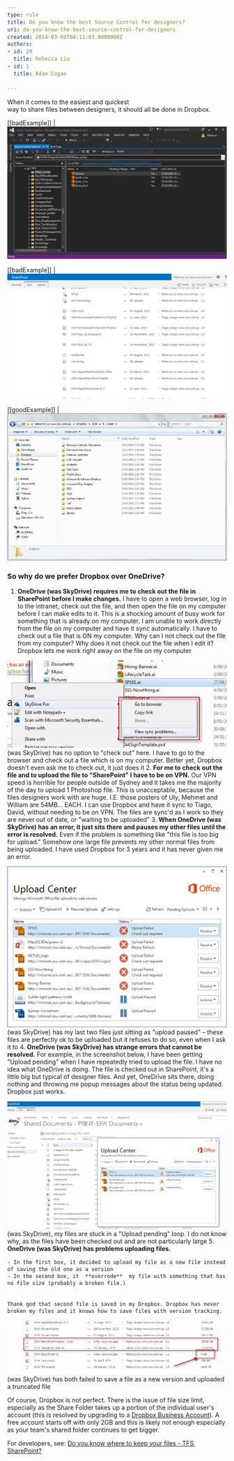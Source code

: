 ```yaml
---
type: rule
title: Do you know the best Source Control for designers?
uri: do-you-know-the-best-source-control-for-designers
created: 2014-03-03T04:11:03.0000000Z
authors:
- id: 20
  title: Rebecca Liu
- id: 1
  title: Adam Cogan

---
```


When it comes to the easiest and quickest<br>way to share files between designers, it should all be done in Dropbox.
 
[[badExample]]
| ![TFS takes too long to set up and too slow to use](Designer-Source-Control-TFS.png)
 
[[badExample]]
| ![What seemed like a great idea at the time, SharePoint and SkyDrive proved to be plagued with slow response times, upload errors and unresponsiveness](Designer-Source-Control-SkyDrive.png)
 
[[goodExample]]
| ![Dropbox... the way file sharing is meant to be](Designer-Source-Control-DropBox.png)

### So why do we prefer Dropbox over OneDrive?


1. **OneDrive (was SkyDrive) requires me to check out the file in SharePoint before I make changes.**    I have to open a web browser, log in to the intranet, check out the file, and then open the file on my computer before I can make edits to it. This is a shocking amount of busy work for something that is already on my computer. I am unable to work directly from the file on my computer and have it sync automatically. I have to check out a file that is ON my computer. Why can I not check out the file from my computer? Why does it not check out the file when I edit it?
    Dropbox lets me work right away on the file on my computer
 
![OneDrive](Designer-Source-Control-SkyDriveCheckout.png)(was SkyDrive) has no option to "check out" here. I have to go to the browser and check out a file which is on my computer. Better yet, Dropbox doesn't even ask me to check out, it just does it
2. **For me to check out the file and to upload the file to "SharePoint" I have to be on VPN.**    Our VPN speed is horrible for people outside of Sydney and it takes me the majority of the day to upload 1 Photoshop file. This is unacceptable, because the files designers work with are huge. I.E. those posters of Uly, Mehmet and William are  54MB… EACH.
    I can use Dropbox and have it sync to Tiago, David, without needing to be on VPN. The files are sync'd as I work so they are never out of date, or "waiting to be uploaded"
3. **When OneDrive (was SkyDrive) has an error, it just sits there and pauses my other files until the error is resolved.**    Even if the problem is something like "this file is too big for upload." Somehow one large file prevents my other normal files from being uploaded.
    I have used Dropbox for 3 years and it has never given me an error.
 
![OneDrive](Designer-Source-Control-SkyDriveUploadPaused.png)(was SkyDrive) has my last two files just sitting as "upload paused" – these files are perfectly ok to be uploaded but it refuses to do so, even when I ask it to
4. **OneDrive (was SkyDrive) has strange errors that cannot be resolved.**    For example, in the screenshot below, I have been getting "Upload pending" when I have repeatedly tried to upload the file. I have no idea what OneDrive is doing. The file is checked out in SharePoint, it's a little big but typical of designer files. And yet, OneDrive sits there, doing nothing and throwing me popup messages about the status being updated.
    Dropbox just works.
 
![In OneDrive](Designer-Source-Control-SkyDriveLoop.png)(was SkyDrive), my files are stuck in a "Upload pending" loop. I do not know why, as the files have been checked out and are not particularly large
5. **OneDrive (was SkyDrive) has problems uploading files.**    

    - In the first box, it decided to upload my file as a new file instead of saving the old one as a version
    - In the second box, it  **overrode**  my file with something that has no file size (probably a broken file.)

    
    Thank god that second file is saved in my Dropbox. Dropbox has never broken my files and it knows how to save files with version tracking.
 
![OneDrive](Designer-Source-Control-SkyDriveError.png)(was SkyDrive) has both failed to save a file as a new version and uploaded a truncated file


Of course, Dropbox is not perfect. There is the issue of file size limit, especially as the Share Folder takes up a portion of the individual user's account (this is resolved by upgrading to a [Dropbox Business Account](https://www.dropbox.com/help/59/en)). A free account starts off with only 2GB and this is likely not enough especially as your team's shared folder continues to get bigger.

For developers, see: [Do you know where to keep your files - TFS, SharePoint?](/_layouts/15/FIXUPREDIRECT.ASPX?WebId=3dfc0e07-e23a-4cbb-aac2-e778b71166a2&TermSetId=07da3ddf-0924-4cd2-a6d4-a4809ae20160&TermId=2860239f-9812-414a-ad42-6174c928cbb0)
